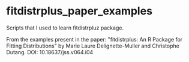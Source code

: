 # fitdistrplus_paper_examples

Scripts that I used to learn fitdistrpluz package.

From the examples present in the paper: "fitdistrplus: An R Package for Fitting Distributions" by Marie Laure Delignette-Muller and Christophe Dutang.
DOI: 	10.18637/jss.v064.i04
